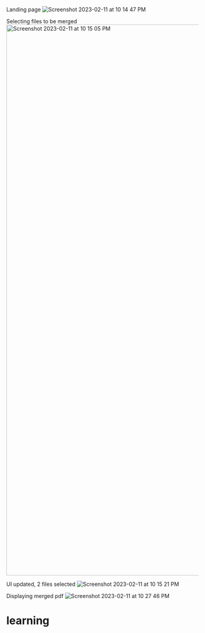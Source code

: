 Landing page 
![Screenshot 2023-02-11 at 10 14 47 PM](https://user-images.githubusercontent.com/94544552/218270886-0dfc24ae-897f-4053-b329-f9d262e3ae93.png)

Selecting files to be merged
<img width="1440" alt="Screenshot 2023-02-11 at 10 15 05 PM" src="https://user-images.githubusercontent.com/94544552/218270894-19215a5e-b33f-48b5-b270-08622ec308d4.png">

UI updated, 2 files selected
![Screenshot 2023-02-11 at 10 15 21 PM](https://user-images.githubusercontent.com/94544552/218270900-d285ddc7-5ae6-4f65-907e-58dabe0023a5.png)

Displaying merged pdf
![Screenshot 2023-02-11 at 10 27 46 PM](https://user-images.githubusercontent.com/94544552/218270922-d696988f-22be-40d6-9992-4ac0ec72987e.png)
# learning
